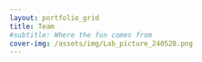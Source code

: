 ```yaml
---
layout: portfolio_grid
title: Team
#subtitle: Where the fun comes from
cover-img: /assets/img/Lab_picture_240528.png
---
```

